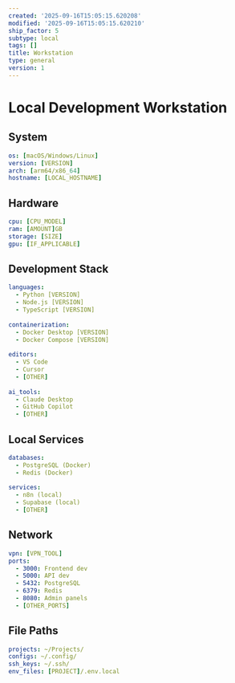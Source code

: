 ```yaml
---
created: '2025-09-16T15:05:15.620208'
modified: '2025-09-16T15:05:15.620210'
ship_factor: 5
subtype: local
tags: []
title: Workstation
type: general
version: 1
---
```


# Local Development Workstation

## System
```yaml
os: [macOS/Windows/Linux]
version: [VERSION]
arch: [arm64/x86_64]
hostname: [LOCAL_HOSTNAME]
```

## Hardware
```yaml
cpu: [CPU_MODEL]
ram: [AMOUNT]GB
storage: [SIZE]
gpu: [IF_APPLICABLE]
```

## Development Stack
```yaml
languages:
  - Python [VERSION]
  - Node.js [VERSION]
  - TypeScript [VERSION]
  
containerization:
  - Docker Desktop [VERSION]
  - Docker Compose [VERSION]
  
editors:
  - VS Code
  - Cursor
  - [OTHER]
  
ai_tools:
  - Claude Desktop
  - GitHub Copilot
  - [OTHER]
```

## Local Services
```yaml
databases:
  - PostgreSQL (Docker)
  - Redis (Docker)
  
services:
  - n8n (local)
  - Supabase (local)
  - [OTHER]
```

## Network
```yaml
vpn: [VPN_TOOL]
ports:
  - 3000: Frontend dev
  - 5000: API dev
  - 5432: PostgreSQL
  - 6379: Redis
  - 8080: Admin panels
  - [OTHER_PORTS]
```

## File Paths
```yaml
projects: ~/Projects/
configs: ~/.config/
ssh_keys: ~/.ssh/
env_files: [PROJECT]/.env.local
```
